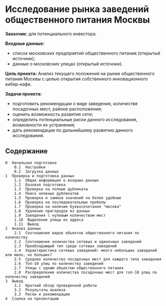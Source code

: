 # Исследование рынка заведений общественного питания Москвы

**Заказчик:** для потенциального инвестора.

**Входные данные:**
- список московских предприятий общественного питания (открытый источник);
- данные о московских улицах (открытый источник).

**Цель проекта:** Анализ текущего положения на рынке общественного питания Москвы с целью открытия собственного инновационного кибер-кафе.

**Задачи проекта:**

- подготовить рекомендации о виде заведения, количестве посадочных мест, районе расположения;
- оценить возможность развития сети;
- определить потенциальные риски данного исследования, возможности их устранения;  
- дать рекомендации по дальнейшему развитию данного исследования.

## Содержание

    0  Начальная подготовка
        0.1  Настройки
        0.2  Загрузка данных
    1  Проверка и подготовка данных
        1.1  Общая информация о входных данных
        1.2  Базовая подготовка
        1.3  Проверка на полные дубликаты
        1.4  Поиск неявных дубликатов
        1.5  Проверка и замена значений на более удобные
        1.6  Проверка на последовательные пробелы
        1.7  Проверка на наличие буквосочетания "москва"
        1.8  Удаление пригородов из данных
        1.9  Заведения с нулевым количеством мест
        1.10  Выделение улицы из адреса
        1.11  Вывод
    2  Анализ данных
        2.1  Соотношение видов объектов общественного питания по количеству
        2.2  Соотношение количества сетевых и одиночных заведений
        2.3  Преобладающий тип среди сетевых заведений
        2.4  Характеристика сетевых заведений: много небольших заведений или мало, но больших?
        2.5  Среднее количество посадочных мест для каждого типа заведения
        2.6  Топ-10 улиц по количеству заведений
        2.7  Улицы с одним объектом общественного питания
        2.8  Распределение количества посадочных мест для топ-10 улиц по количеству заведений
    3  Вывод
        3.1  Краткий обзор проведенной работы
        3.2  Результаты анализа
        3.3  Риски и рекомендации
    4  Ссылка на презентацию
